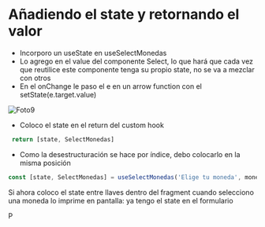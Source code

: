 # Añadiendo el state y retornando el valor

- Incorporo un useState en useSelectMonedas
- Lo agrego en el value del componente Select, lo que hará que cada vez que reutilice este componente tenga su propio state, no se va a mezclar con otros 
- En el onChange le paso el e en un arrow function con el setState(e.target.value)

![Foto9](./Foto9.png)

- Coloco el state en el return del custom hook

~~~jsx
 return [state, SelectMonedas]
~~~

- Como la desestructuración se hace por índice, debo colocarlo en la misma posición

~~~jsx
const [state, SelectMonedas] = useSelectMonedas('Elige tu moneda', monedas)
~~~

Si ahora coloco el state entre llaves dentro del fragment cuando selecciono una moneda lo imprime en pantalla: ya tengo el state en el formulario

P

